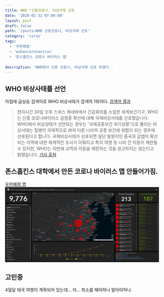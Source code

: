 ```yaml
---
title: WHO "신종코로나, 비상사태 선포
date: '2020-01-31 07:00:00'
layout: post
draft: false
path: '/posts/WHO 신종코로나, 비상사태 선포'
category: 'virus'
tags:
  - '우한폐렴'
  - 'wuhancoronavirus'
  - '존스홉킨스 코로나 바이러스 맵'

description: 'WHO에서 신종 코로나, 비상사태 선포 하였다.'
---
```


## WHO 비상사태를 선언

아침에 급상승 검색어로 WHO 비상사태가 검색어 1위이다.
[검색어 결과](https://search.naver.com/search.naver?where=nexearch&query=who%20%EB%B9%84%EC%83%81%EC%82%AC%ED%83%9C&sm=top_lve.agallgrpmamsi0en0sp0&ie=utf8)

> 현지시간 30일 오후 스위스 제네바에서 긴급회의를 소집한 세계보건기구, WHO는 신종 코로나바이러스 감염증 확산에 대해 국제비상사태를 선포했습니다.
> WHO에서 비상상태가 선언되는 경우는 '국제공중보건 위기상황'으로 불리는 비상사태는 질병이 국제적으로 펴져 다른 나라의 공중 보건에 위험이 되는 경우에 선포된다고 합니다.
> 국제비상사태가 선포되면 일단 발원지인 중국과 감염이 확산되는 지역에 대한 체계적인 조사가 이뤄지고 특히 여행 등 나라 간 이동이 제한될 수 있지만, WHO는 이번에 교역과 이동을 제한하는 것을 권고하지는 않는다고 밝혔습니다.
> [기사 출처](https://imnews.imbc.com/replay/2020/nwtoday/article/5655840_32531.html)

## 존스홉킨스 대학에서 만든 코로나 바이러스 맵 안들어가짐.

[우한폐렴 맵](https://gisanddata.maps.arcgis.com/apps/opsdashboard/index.html?fbclid=IwAR3eKUPo-GlJCspMkKxWZ6p0pfuw2rJgUTCThvoF4rK4vYc3JchAnwb7U8Q#/bda7594740fd40299423467b48e9ecf6)
![현재상황 - 20200131 13:22](./now.png)

## 고민중

4월달 태국 여행이 계획되어 있는데... 아... 취소를 해야하나 말아야하나.
